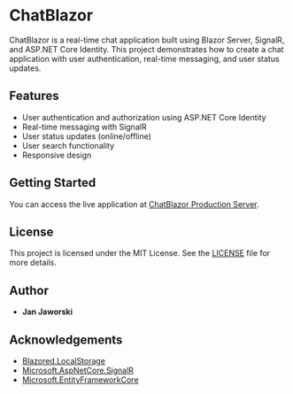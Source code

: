 # ChatBlazor

ChatBlazor is a real-time chat application built using Blazor Server, SignalR, and ASP.NET Core Identity. This project demonstrates how to create a chat application with user authentication, real-time messaging, and user status updates.

## Features

- User authentication and authorization using ASP.NET Core Identity
- Real-time messaging with SignalR
- User status updates (online/offline)
- User search functionality
- Responsive design

## Getting Started

You can access the live application at [ChatBlazor Production Server](http://chatblazor.azurewebsites.net/).

## License

This project is licensed under the MIT License. See the [LICENSE](LICENSE) file for more details.

## Author

- **Jan Jaworski**

## Acknowledgements

- [Blazored.LocalStorage](https://github.com/Blazored/LocalStorage)
- [Microsoft.AspNetCore.SignalR](https://github.com/dotnet/aspnetcore/tree/main/src/SignalR)
- [Microsoft.EntityFrameworkCore](https://github.com/dotnet/efcore)
